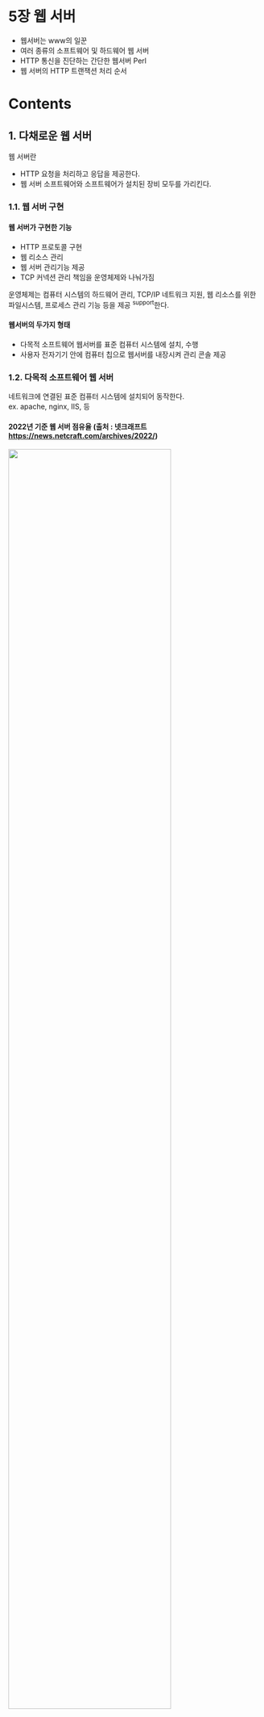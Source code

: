 <h1>5장 웹 서버</h1>

- 웹서버는 www의 일꾼
- 여러 종류의 소프트웨어 및 하드웨어 웹 서버
- HTTP 통신을 진단하는 간단한 웹서버 Perl
- 웹 서버의 HTTP 트랜잭션 처리 순서

# Contents

## 1. 다채로운 웹 서버

웹 서버란

- HTTP 요청을 처리하고 응답을 제공한다.
- 웹 서버 소프트웨어와 소프트웨어가 설치된 장비 모두를 가리킨다.

### 1.1. 웹 서버 구현

#### 웹 서버가 구현한 기능

- HTTP 프로토콜 구현
- 웹 리소스 관리
- 웹 서버 관리기능 제공
- TCP 커넥션 관리 책임을 운영체제와 나눠가짐

운영체제는 컴퓨터 시스템의 하드웨어 관리, TCP/IP 네트워크 지원, 웹 리소스를 위한 파일시스템, 프로세스 관리 기능 등을 제공 <sup>support</sup>한다.

#### 웹서버의 두가지 형태

- 다목적 소프트웨어 웹서버를 표준 컴퓨터 시스템에 설치, 수행
- 사용자 전자기기 안에 컴퓨터 칩으로 웹서버를 내장시켜 관리 콘솔 제공

### 1.2. 다목적 소프트웨어 웹 서버

네트워크에 연결된 표준 컴퓨터 시스템에 설치되어 동작한다.  
ex. apache, nginx, IIS, 등

#### 2022년 기준 웹 서버 점유율 (출처 : 넷크래프트 https://news.netcraft.com/archives/2022/)

<img src="img.png"  width="80%"/>  

### 1.3. 임베디드 웹 서버

소비자용 전자 제품 <sub>ex. 프린터, 냉장고 등</sub>에 내장할 목적으로 만든 웹 서버  
소비자용 기기에 간편한 웹 브라우저 인터페이스를 제공하기 위해 사용

## 2. 간단한 펄 웹 서버

완전한 기능을 갖춘 웹서버를 구축하는 것은 어렵다. <sub>웹서버 설치, 호스팅, 접근제어, 로깅 등</sub>  
최소한의 기능을 갖춘 HTTP 서버를 Perl 코드로 작성 가능하다.

#### 펄 코드로 작성한 웹서버가 하는 일

- HTTP 커넥션 기다리기
- 클라이언트에게 응답할 메시지를 타이핑 받기
- 응답 메시지 생성 및 전송

## 3. 진짜 웹 서버가 하는 일

1. 커넥션 맺기 : 클라이언트의 접속을 허용하거나 거절
2. 요청 메시지 받기 : HTTP 요청 메시지를 네트워크로부터 읽어 들임
3. 요청 처리 : 요청 메시지를 해석하고 행동을 취함
4. 리소스 접근 : 메시지에서 지정한 리소스에 접근
5. 응답 만들기 : 올바른 헤더를 포함한 HTTP 응답 메시지 생성
6. 응답 보내기 : 응답을 클라이언트에게 보냄
7. 트랜잭션 로깅 : 로그파일에 트랜잭션 기록

## 4. 단계 1 : 클라이언트 커넥션 수락

클라이언트가 지속 커넥션을 통해 이전의 커넥션을 사용 가능하다면, 커넥션 요청이 필요 없으나  
**그렇지 않다면, 클라이언트는 서버에 대한 새 커넥션을 열어야 한다.**

### 4.1. 새 커넥션 다루기

#### 클라이언트가 TCP 커넥션 요청 시

- 웹서버는 커넥션을 맺고
- TCP 커넥션에서 IP 주소를 추출하여 클라이언트 확인
- 그리고 커넥션에 오가는 데이터를 지켜보기 위한 준비

웹서버는 어떤 커넥션이건 마음대로 수락하고 거절할 수 있다.   
인가되지 않은 호스트나 IP를 악의적인 접근으로 간주하여 커넥션을 닫기도 한다.

### 4.2. 클라이언트 호스트 명 식별

대부분의 웹 서버는 reverse DNS <sup>역방향 DNS</sup>를 사용하여 클라이언트의 IP를 호스트 명으로 변환하도록 설정되어있다.  
웹 서버는 알아낸 호스트명으로 접근제어, 로깅에 사용한다.

hostname lookup 은 시간이 오래 걸리기 때문에, 트랜잭션의 성능을 저하시킨다.  
따라서 **특정 리소스에 대해서만** hostname resolution <sup>호스트명 분석</sup>을 수행하도록 설정하자.

### 4.3. ident를 통해 클라이언트 사용자 알아내기

ident <sup>신원확인</sup> 프로토콜은 웹서버가 HTTP 커넥션을 초기화한 사용자 이름을 알아내는데 사용된다.

#### ident 프로토콜 순서

1. 클라이언트가 HTTP 커넥션 <sup>80 port</sup>, ident 커넥션 <sup>80 port</sup> 요청
2. 웹 서버가 HTTP 커넥션을 맺음
3. 웹 서버가 클라이언트 113 포트에 ident 커넥션을 맺음
4. 클라이언트가 ident 응답 반환 <sub>ex. 4322,80:USERID:UNIX:mary</sub>

#### ident 프로토콜은 내부 조직에서만 쓰고 공공 인터넷에서는 안쓰인다.

- 많은 클라이언트가 ident 프로토콜 데몬 소프트웨어을 실행 안함
- 트랜잭션 지연
- 방화벽이 ident 트래픽을 막는 경우가 많음
- 안전하지 않고, 조작 쉬움
- 가상 IP 주소 지원 어려움
- 클라이언트 식별값 노출하여 사생활 침해 우려

## 5. 단계 2 :  요청 메시지 수신

웹 서버가 요청메시지를 커넥션으로부터 읽어들여 파싱하는 과정

#### 요청 메시지 파싱 방법

- 요청줄을 파싱하여 요청 메서드, URI, HTTP 버전을 알아냄
    - 스페이스로 값이 구분되어있고, CRLF로 끝남 <sup>LF도 인식 가능하도록 되어있는 웹서버도 많음, 사용자 실수</sup>
- 헤더를 읽음. CRLF로 끝남
- 헤더의 끝을 의미하는 CRLF로 끝나는 빈줄을 찾는다 (존재한다면)
- 요청 메시지 본문을 읽음
    - 길이는 Content-Length 헤더에 명시되어있음

#### 해석이 가능한 메시지 분량이 확볼될 때까지 메모리에 메시지 일부분 저장할 필요가 있다

### 5.1. 메시지의 내부 표현

어느 웹서버는 메시지를 자료구조에 저장하기도 한다.  
이를테면, 헤더 부분을 룩업 테이블에 저장하여 필드에 신속하게 접근할 수 있도록 한다.

### 5.2. 커넥션 입력/출력 처리 아키텍처

웹 서버는 요청이 언제든 도착할 수 있기 떄문에, 새 요청을 주시하고 있다.  
처리 과정도 요청 종류에 따라 빠르게, 느리게, 드물게, 대기하면서 등 다양해서 요청을 처리하는 방식도 달라진다.

<img src="img_1.png"  width="70%"/>  

#### 단일 스레드 웹 서버 (a)

- 한번에 하나씩 요청 처리
- 트랜잭션이 완료되면 다음 커넥션 처리
- 구현은 간단하나 성능은 별로
- 로즈다 적은 서버, type-o-serve 같은 진단도구에 적합

#### 멀티프로세스와 멀티스레드 웹 서버 (b)

- 여러 요청을 동시에 처리
    - 그러기 위해 여러 프로세스 혹은 고효율 스레드를 할당
- 스레드를 미리 만들 수 도 있고 미리 만들어질 수도 있음
    - worker pool 시스템 : 스레드가 미리 만들어져 pool에서 기다리고 있음
- 스레드/프로세스 개수에 제한을 둠
    - 리소스 부족으로 인한 성능 저하를 막기 위해

#### 다중 I/O 웹 서버 (c)

- 모든 커넥션 활동 감시당함
- 커넥션의 상태가 바뀌면 커넥션에 대한 작은 양의 처리 수행
- 처리가 완료되면, 커넥션은 다음번 상태변경을 위해 열린 커넥션 목록으로 복귀
- 유휴 상태의 커넥션에 매여서 기다리는 리소스 낭비 없음

#### 다중 멀티스레드 웹 서버 (d)

- 멀티 코어 시스템의 장점을 살리기 위해 멀티 스레딩과 다중화 <sup>multiplexing</sup>를 결합
- 여러 개의 스레드 <sup>보통 하나의 물리 프로세스</sup> 는 각각 열려있는 커넥션을 감시하고
- 각 커넥션에 대해 조금씩 작업 수행

## 6. 단계 3 : 요청 처리

HTTP 트랜잭션의 외적인 부분

요청 메시지로부터 정보를 얻어내어 처리한다.    
POST는 본문을 요구하고, GET은 본문을 금지시키는 등 처리를 위해 메시지 내용이 필요하다.

## 7. 단계 4 : 리소스의 매핑과 접근

클라이언트에게 리소스를 반환하기 위해서는 URI에 알맞는 리소스를 찾아서 그 리소스의 원천을 식별해내야 한다.

### 7.1. Docroot

- 리소스 매핑의 가장 단순한 형태
- URI의 경로를 파일 시스템의 경로로 변환
- Docroot <sup>문서루트</sup> : 일반적으로 웹서버 파일시스템의 특정 경로를 지정해둠
- 리소스의 경로를 찾기 위해 URI의 경로를 Docroot에 붙임
- client가 /img/icon.png로 요청 시, **/usr/local/httpd/files**/img/icon.png로 변환
- 상대경로를 이용해 Docroot를 벗어나지 못하도록 주의

```shell
## 아파치 설정  
## httpd.conf  
DocumentRoot "/usr/local/httpd/files"
```

#### 가상 호스팅된 docroot

가상 호스팅 <sup>virtual hosting</sup>  
한 웹 서버에 여러 개의 웹사이트를 호스팅하여, 웹사이트별로 그들만의 분리된 문서루트를 설정한다.  
이를 위해 웹 서버는 호스트 헤더의 IP 주소나 호스트명을 보고 어느 웹사이트에 대한 요청인지 판단한다.

```shell
## 아파치 설정  
## httpd.conf  
<VirtualHost www.nike.com>
    DocumentRoot "/usr/local/httpd/files/nike"
</VirtualHost>

<VirtualHost www.adidas.com>
    DocumentRoot "/usr/local/httpd/files/adidas"
</VirtualHost>
```

#### 사용자 홈 디렉터리 docroots

- 한대의 웹서버에 여러개의 웹사이트를 만들 수 있게 함
- '~' 이나 '/' 다음에 사용자 이름이 오는것으로 URI 조합
- GET /~joe/index.html -> /home/joe/public_html/index.html
- GET /~mary/index.html -> /home/mary/public_html/index.html

### 7.2. 디렉터리 목록

웹 서버는 파일이 아니라 디렉터리에 대한 접근을 요청 받을 수 있다.

#### 디렉터리 목록 요청시 응답

- 에러 반환
- '색인 파일' 반환
- 디렉터리를 탐색해서 그 내용을 담은 html 반환
    - 디렉터리 목록 <sup>directory listing</sup> : 디렉터리 내의 파일 목록을 보여주는 것

```shell

## 아파치 설정 > 색인파일 우선순위  
## httpd.conf  
DirectoryIndex index.html index.htm index.php index.cgi
```

### 7.3. 동적 콘텐츠 리소스 매핑

웹 서버는 대부분 백엔드 애플리케이션 <sup>java servlet</sup>과 연동되어 동적 콘텐츠를 제공한다.
이 떄 웹 서버는 동적 콘텐츠 생성 프로그램이 어디에있는지<sup>1</sup>,   
어떻게 그 프로그램을 실행하는지 <sup>2</sup> 알아야 한다.

```shell
## 아파치 설정 > 프로그램 위치 매핑
## httpd.conf
## /cgi-bin/ 요청이 들어오면 아래 경로로 매핑
ScriptAlias /cgi-bin/ /usr/local/httpd/cgi-bin/
```

### 7.4. 서버 사이드 인클루드 (Server-Sdie Includes, SSI)

만일, 어떤 리소스가 SSI를 포함하고 있다면, 웹 서버는 SSI를 처리하고 클라이언트에게 리소스를 반환한다.

### 7.5. 접근 제어

- 웹 서버가 각 리소스에게 접근 제어를 할당
- 제어는 사용자 IP 주소에 근거할 수도 있고, 비밀번호를 물을 수도 있음

## 8. 단계 5 : 응답 만들기

### 8.1. 응답 엔터티

트랜잭션이 응답 본문을 생성해야한다면 응답 메시지에 본문을 함께 보내야 한다.

#### 본문이 있는 응답 메시지 내용

- Content-Type : 본문의 MIME 유형
- Content-Length : 본문의 길이
- 응답 본문

### 8.2. MIME 유형 결정하기

웹 서버는 응답 본문의 MIME 타입을 지정해야할 의무가 있다.

#### MIME 타입 결정 방법

- mime.types : 파일의 확장자를 보고 MIME 타입을 결정한다.
    - 가장 흔한 방법
- Magic typing
    - 매직파일 : 리소스의 내용 패턴 정보를 저장한 테이블
    - 매직파일을 탐색해서 결정
    - 느림, 파일이 표준 확장자 없이 지어진 경우 유용
- Explicit typing <sup>유형 명시</sup>
    - 특정 리소스에 대해 특정 MIME 타입을 임의로 지정
- Type negotiation <sup>유형 협상</sup>
    - 클라이언트가 원하는 MIME 타입을 지정
    - 서버는 그 중 하나를 선택
    - 클라이언트가 Accept 헤더를 보내지 않으면, 서버는 기본 MIME 타입을 선택

### 8.3. 리다이렉션

웹 서버가 요청의 수행을 위해 클라이언트가 다른곳으로 가도록 라다이렉트  
리다이렉션은 3xx 응답 코드를 사용한다.  
Location 헤더 필드에 리다이렉트할 URI를 담는다.

#### 리다이렉트가 유용한 경우

- 영구히 리소스가 옮겨진 경우 : 301 <sup>Moved Permanently</sup>
    - "리소스가 옮겨졌으니 북마크를 갱신하라"
- 일시적으로 리소스가 옮겨진 경우 :  303 <sup>See Other</sup>, 307 <sup>Temporary Redirect</sup>
    - "리소스가 일시적으로 옮겨졌으니 북마크를 갱신하지 말고, 잠시동안은 여기로 와서 찾아봐라"
- URL 증강
    - fat URL을 만듦
    - 문맥 정보를 URL에 추가하여 리다이렉트
    - 303 <sup>See Other</sup>
    - 307 <sup>Temporary Redirect</sup>
- 부하 균형
    - 리다이렉트를 통해 부하를 분산
    - 303 <sup>See Other</sup>
    - 307 <sup>Temporary Redirect</sup>
- 친밀한 다른 서버가 있을 때 : 303 <sup>See Other</sup>, 307 <sup>Temporary Redirect</sup>
    - 클라리언트에 대한 정보를 가진 다른 서버로 리다이렉트
- 디렉터리 이름 정규화
    - /index.html -> /index.html/

## 9. 단계 6 : 응답 보내기

또 다시 커넥션 입/출력 아키텍쳐를 맞이한다. 다시 커넥션들을 두고 처리방안을 고민해야한다.  
웹서버는 응답 시에도 커넥션을 주시하고 잘 처리해야한다.

## 10. 단계 7 : 로깅

트랜잭션이 완료되면, 트랜잭션의 수행 정보에 대한 로그를 로그파일에 기록한다.

## 11. 추가 정보

